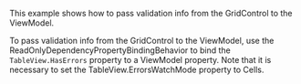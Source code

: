 This example shows how to pass validation info from the GridControl to the ViewModel. 

To pass validation info from the GridControl to the ViewModel, use the ReadOnlyDependencyPropertyBindingBehavior to bind the `TableView.HasErrors` property to a ViewModel property. Note that it is necessary to set the TableView.ErrorsWatchMode property to Cells. 


